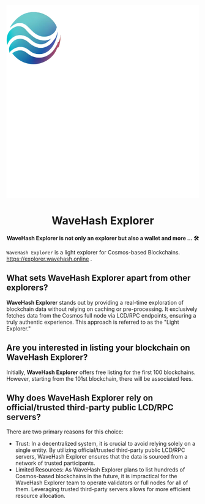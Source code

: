<div align="center">

![wavehash](./public/logo.svg)

<h1>WaveHash Explorer</h1>

**WaveHash Explorer is not only an explorer but also a wallet and more ... 🛠**

</div>

`WaveHash Explorer` is a light explorer for Cosmos-based Blockchains.  https://explorer.wavehash.online .

## What sets WaveHash Explorer apart from other explorers?
**WaveHash Explorer** stands out by providing a real-time exploration of blockchain data without relying on caching or pre-processing. It exclusively fetches data from the Cosmos full node via LCD/RPC endpoints, ensuring a truly authentic experience. This approach is referred to as the "Light Explorer."

## Are you interested in listing your blockchain on WaveHash Explorer?
Initially, **WaveHash Explorer** offers free listing for the first 100 blockchains. However, starting from the 101st blockchain, there will be associated fees.

## Why does WaveHash Explorer rely on official/trusted third-party public LCD/RPC servers?
There are two primary reasons for this choice:

 - Trust: In a decentralized system, it is crucial to avoid relying solely on a single entity. By utilizing official/trusted third-party public LCD/RPC servers, WaveHash Explorer ensures that the data is sourced from a network of trusted participants.
 - Limited Resources: As WaveHash Explorer plans to list hundreds of Cosmos-based blockchains in the future, it is impractical for the WaveHash Explorer team to operate validators or full nodes for all of them. Leveraging trusted third-party servers allows for more efficient resource allocation.



